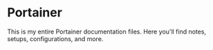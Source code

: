 # Portainer
This is my entire Portainer documentation files. Here you'll find notes, setups, configurations, and more.
